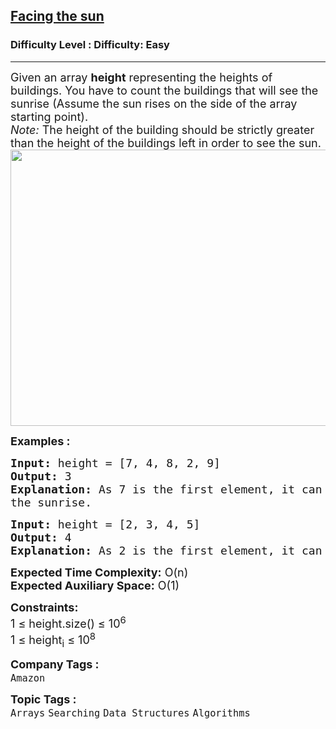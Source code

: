 <h2><a href="https://www.geeksforgeeks.org/problems/facing-the-sun2126/1">Facing the sun</a></h2><h3>Difficulty Level : Difficulty: Easy</h3><hr><div class="problems_problem_content__Xm_eO"><p><span style="font-size: 18px;">Given an array <strong>height</strong> representing the heights of buildings. You have to count the buildings that will see the sunrise (Assume the sun rises on the side of the array starting point).<br><em>Note:</em> The height of the building should be strictly greater than the height of the buildings left in order to see the sun.</span><br><span style="font-size: 18px;"><img style="height: 442px; width: 617px;" src="https://contribute.geeksforgeeks.org/wp-content/uploads/Building.png" alt=""></span></p>
<p><span style="font-size: 18px;"><strong>Examples :</strong></span></p>
<pre style="position: relative;"><span style="font-size: 18px;"><strong>Input:</strong> height = [7, 4, 8, 2, 9]
<strong>Output:</strong> 3
<strong>Explanation:</strong> As 7 is the first element, it can see the sunrise. 4 can't see the sunrise as 7 is hiding it. 8 can see. 2 can't see the sunrise. 9 also can see<br>the sunrise.
</span><div class="open_grepper_editor" title="Edit &amp; Save To Grepper"></div></pre>
<pre style="position: relative;"><span style="font-size: 18px;"><strong>Input:</strong> height = [2, 3, 4, 5]
<strong>Output:</strong> 4
<strong>Explanation:</strong> As 2 is the first element, it can see the sunrise.  3 can see the sunrise as 2 is not hiding it. Same for 4 and 5, they also can see the sunrise.
</span><div class="open_grepper_editor" title="Edit &amp; Save To Grepper"></div></pre>
<p><span style="font-size: 18px;"><strong>Expected Time Complexity:</strong> O(n)<br><strong>Expected Auxiliary Space:</strong>&nbsp;O(1)</span></p>
<p><span style="font-size: 18px;"><strong>Constraints:</strong><br>1 ≤ height.size() ≤ 10<sup>6</sup><br>1 ≤ height<sub>i</sub> ≤ 10<sup>8</sup></span></p></div><p><span style=font-size:18px><strong>Company Tags : </strong><br><code>Amazon</code>&nbsp;<br><p><span style=font-size:18px><strong>Topic Tags : </strong><br><code>Arrays</code>&nbsp;<code>Searching</code>&nbsp;<code>Data Structures</code>&nbsp;<code>Algorithms</code>&nbsp;